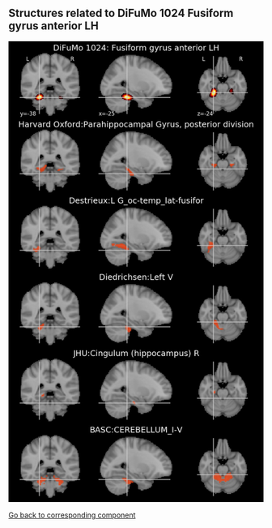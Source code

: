 


## Structures related to DiFuMo 1024 Fusiform gyrus anterior LH

![76](76.jpg "Structures related to DiFuMo 1024 Fusiform gyrus anterior LH")

[Go back to corresponding component](https://parietal-inria.github.io/DiFuMo/1024/html/76.html)